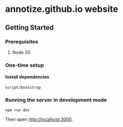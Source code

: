 # annotize.github.io website

## Getting Started

### Prerequisites

1. Node 20

### One-time setup

#### Install dependencies

    script/bootstrap

### Running the server in development mode

    npm run dev

Then open [http://localhost:3000](http://localhost:3000).
